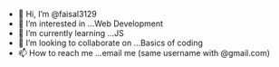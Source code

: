 - 👋 Hi, I’m @faisal3129
- 👀 I’m interested in ...Web Development
- 🌱 I’m currently learning ...JS
- 💞️ I’m looking to collaborate on ...Basics of coding
- 📫 How to reach me ...email me (same username with @gmail.com)

<!---
faisal3129/faisal3129 is a ✨ special ✨ repository because its `README.md` (this file) appears on your GitHub profile.
You can click the Preview link to take a look at your changes.
--->
